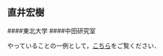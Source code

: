   ## 直井宏樹
####東北大学
####中田研究室

やっていることの一例として，[こちら](https://naohiro701.github.io/electricity/main.html)をご覧ください．
